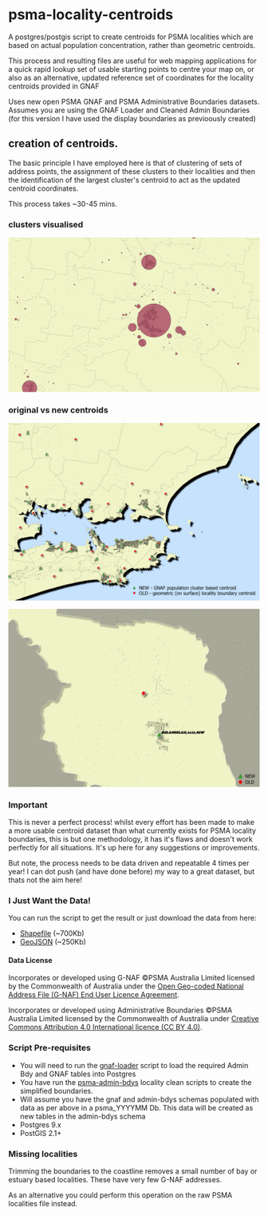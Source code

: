 # psma-locality-centroids
A postgres/postgis script to create centroids for PSMA localities which are based on actual population concentration, rather than geometric centroids. 

This process and resulting files are useful for web mapping applications for a quick rapid lookup set of usable starting points to centre your map on, or also as an alternative, updated reference set of coordinates for the locality centroids provided in GNAF

Uses new open PSMA GNAF and PSMA Administrative Boundaries datasets. Assumes you are using the GNAF Loader and Cleaned Admin Boundaries (for this version I have used the display boundaries as previoously created)

## creation of centroids.

The basic principle I have employed here is that of clustering of sets of address points, the assignment of these clusters to their localities and then the identification of the largest cluster's centroid to act as the updated centroid coordinates.

This process takes ~30-45 mins.

### clusters visualised

![image3.png](https://github.com/iag-geo/psma-locality-centroids/blob/master/image3.png "visual example of the created clusters")

### original vs new centroids

![image1.png](https://github.com/iag-geo/psma-locality-centroids/blob/master/image1.png "original vs new centroids")

![image2.png](https://github.com/iag-geo/psma-locality-centroids/blob/master/image2.png "original vs new centroids")

### Important

This is never a perfect process! whilst every effort has been made to make a more usable centroid dataset than what currently exists for PSMA locality boundaries, this is but one methodology, it has it's flaws and doesn't work perfectly for all situations. It's up here for any suggestions or improvements. 

But note, the process needs to be data driven and repeatable 4 times per year! I can dot push (and have done before) my way to a great dataset, but thats not the aim here!

### I Just Want the Data!

You can run the script to get the result or just download the data from here:
- [Shapefile](https://github.com/iag-geo/psma-locality-centroids/releases/download/v1.0/psma_locality_centroids_shapefile.zip) (~700Kb) 
- [GeoJSON](https://github.com/iag-geo/psma-locality-centroids/releases/download/v1.0/psma_locality_centroids_geojson.zip) (~250Kb) 

#### Data License
Incorporates or developed using G-NAF ©PSMA Australia Limited licensed by the Commonwealth of Australia under the [Open Geo-coded National Address File (G-NAF) End User Licence Agreement](http://data.gov.au/dataset/19432f89-dc3a-4ef3-b943-5326ef1dbecc/resource/09f74802-08b1-4214-a6ea-3591b2753d30/download/20160226---EULA---Open-G-NAF.pdf).

Incorporates or developed using Administrative Boundaries ©PSMA Australia Limited licensed by the Commonwealth of Australia under [Creative Commons Attribution 4.0 International licence (CC BY 4.0)](https://creativecommons.org/licenses/by/4.0/).

### Script Pre-requisites

- You will need to run the [gnaf-loader](https://github.com/minus34/gnaf-loader) script to load the required Admin Bdy and GNAF tables into Postgres
- You have run the [psma-admin-bdys](https://github.com/iag-geo/psma-admin-bdys) locality clean scripts to create the simplified boundaries.
- Will assume you have the gnaf and admin-bdys schemas populated with data as per above in a psma_YYYYMM Db. This data will be created as new tables in the admin-bdys schema
- Postgres 9.x
- PostGIS 2.1+

### Missing localities
Trimming the boundaries to the coastline removes a small number of bay or estuary based localities.  These have very few G-NAF addresses.

As an alternative you could perform this operation on the raw PSMA localities file instead.

